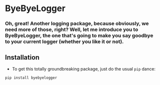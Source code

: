 # ByeByeLogger

### Oh, great! Another logging package, because obviously, we need more of those, right? Well, let me introduce you to ByeByeLogger, the one that's going to make you say goodbye to your current logger (whether you like it or not).


## Installation
- To get this totally groundbreaking package, just do the usual `pip` dance:
```bash
pip install byebyelogger
```

```
